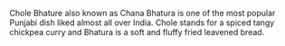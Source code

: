 Chole Bhature also known as Chana Bhatura is one of the most popular Punjabi dish liked almost all over India. Chole stands for a spiced tangy chickpea curry and Bhatura is a soft and fluffy fried leavened bread.